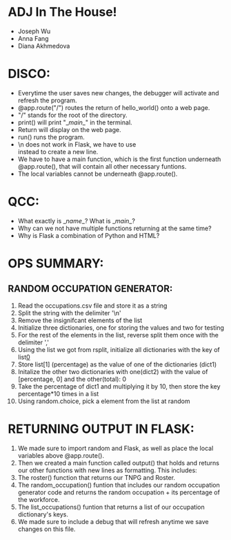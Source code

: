 # ADJ In The House!
* Joseph Wu
* Anna Fang
* Diana Akhmedova

# DISCO:
- Everytime the user saves new changes, the debugger will activate and refresh the program.
- @app.route("/") routes the return of hello_world() onto a web page.
- "/" stands for the root of the directory.
- print() will print "\__main__" in the terminal.
- Return will display on the web page.
- run() runs the program.
- \n does not work in Flask, we have to use <br> instead to create a new line.
- We have to have a main function, which is the first function underneath @app.route(), that will contain all other necessary funtions.
- The local variables cannot be underneath @app.route().

# QCC:
- What exactly is \__name__? What is \__main__?
- Why can we not have multiple functions returning at the same time?
- Why is Flask a combination of Python and HTML?

# OPS SUMMARY:

## RANDOM OCCUPATION GENERATOR:
1.  Read the occupations.csv file and store it as a string
2.  Split the string with the delimiter '\n'
3.  Remove the insignifcant elements of the list
4.  Initialize three dictionaries, one for storing the values and two for testing
5.  For the rest of the elements in the list, reverse split them once with the delimiter ','
6.  Using the list we got from rsplit, initialize all dictionaries with the key of list[0](occupations)
7.  Store list[1] (percentage) as the value of one of the dictionaries (dict1)
8.  Initalize the other two dictionaries with one(dict2) with the value of [percentage, 0] and the other(total): 0
9.  Take the percentage of dict1 and multiplying it by 10, then store the key percentage*10 times in a list
10. Using random.choice, pick a element from the list at random

# RETURNING OUTPUT IN FLASK:
1.  We made sure to import random and Flask, as well as place the local variables above @app.route().
2.  Then we created a main function called output() that holds and returns our other functions with new lines as formatting. This includes:
3.  The roster() function that returns our TNPG and Roster.
4.  The random_occupation() funtion that includes our random occupation generator code and returns the random occupation + its percentage of the workforce.
5.  The list_occupations() funtion that returns a list of our occupation dictionary's keys.
6.  We made sure to include a debug that will refresh anytime we save changes on this file.